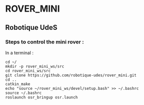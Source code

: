 
# ROVER_MINI
##  Robotique UdeS
### Steps to control the mini rover :

In a terminal :
```
cd ~/
mkdir -p rover_mini_ws/src
cd rover_mini_ws/src
git clone https://github.com/robotique-udes/rover_mini.git
cd ..
catkin_make
echo "source ~/rover_mini_ws/devel/setup.bash" >> ~/.bashrc
source ~/.bashrc
roslaunch osr_bringup osr.launch
```
